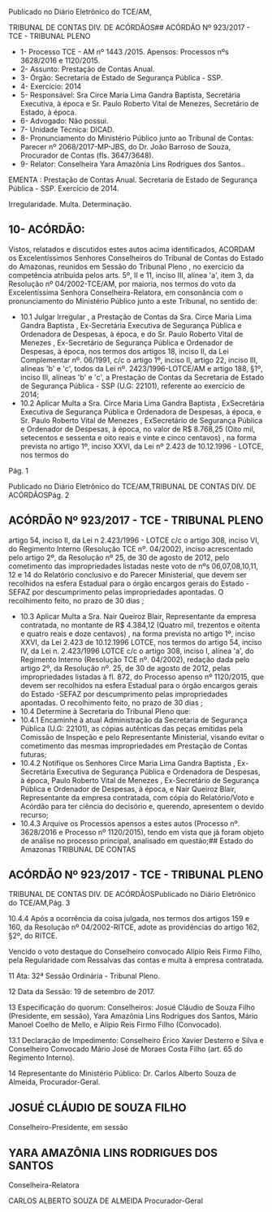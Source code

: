 Publicado  no  Diário Eletrônico do TCE/AM,

TRIBUNAL DE CONTAS DIV. DE  ACÓRDÃOS## ACÓRDÃO Nº 923/2017 - TCE - TRIBUNAL PLENO

- 1- Processo TCE - AM nº 1443 /2015. Apensos: Processos nºs 3628/2016 e 1120/2015.
- 2- Assunto: Prestação de Contas Anual.
- 3- Órgão: Secretaria de Estado de Segurança Pública  - SSP.
- 4- Exercício: 2014
- 5- Responsável: Sra Circe Maria Lima Gandra Baptista, Secretária Executiva, à época e Sr. Paulo Roberto Vital de Menezes, Secretário de Estado, à época.
- 6- Advogado: Não possui.
- 7- Unidade Técnica: DICAD.
- 8- Pronunciamento  do Ministério  Público  junto  ao Tribunal  de  Contas: Parecer  nº 2068/2017-MP-JBS,  do  Dr.  João  Barroso  de  Souza,  Procurador  de  Contas  (fls. 3647/3648).
- 9- Relator: Conselheira Yara Amazônia Lins Rodrigues dos Santos..

EMENTA :  Prestação  de  Contas  Anual.  Secretaria de Estado de Segurança Pública  - SSP. Exercício de 2014.

Irregularidade. Multa. Determinação.

## 10-  ACÓRDÃO:

Vistos, relatados e discutidos estes autos acima identificados, ACORDAM os Excelentíssimos Senhores Conselheiros do Tribunal de Contas do Estado do Amazonas, reunidos em Sessão do Tribunal Pleno , no exercício da competência atribuída pelos arts. 5º,  II  e  11,  inciso  III,  alínea  'a',  item  3,  da  Resolução  nº  04/2002-TCE/AM, por maioria, nos termos do voto da  Excelentíssima Senhora Conselheira-Relatora, em consonância com o pronunciamento do Ministério Público junto a este Tribunal, no sentido de:

- 10.1 Julgar Irregular , a Prestação de Contas da Sra. Circe Maria Lima Gandra Baptista , Ex-Secretária Executiva de Segurança Pública e Ordenadora de Despesas, à época, e do Sr. Paulo Roberto Vital de Menezes ,  Ex-Secretário de Segurança Pública e Ordenador de Despesas,  à  época,  nos  termos  dos  artigos  18,  inciso  II,  da  Lei Complementar nº. 06/1991, c/c o artigo 1º, inciso II, artigo 22, inciso III, alíneas 'b' e 'c', todos da Lei nº. 2423/1996-LOTCE/AM e artigo 188,  §1º,  inciso  III,  alíneas  'b'  e  'c',  a  Prestação  de  Contas  da Secretaria  de  Estado  de  Segurança  Pública  -  SSP  (U.G:  22101), referente ao exercício de 2014;
- 10.2 Aplicar  Multa a Sra. Circe  Maria  Lima  Gandra  Baptista , ExSecretária Executiva de  Segurança  Pública  e  Ordenadora  de Despesas,  à  época,  e Sr. Paulo  Roberto  Vital  de Menezes ,  ExSecretário  de  Segurança  Pública  e  Ordenador  de  Despesas,  à época, no valor de R$ 8.768,25 (Oito mil, setecentos e sessenta e oito reais e vinte e cinco centavos) , na forma prevista no artigo 1º, inciso XXVI, da Lei nº 2.423 de 10.12.1996 - LOTCE, nos termos do

Pág. 1

Publicado  no  Diário Eletrônico do TCE/AM,TRIBUNAL DE CONTAS DIV. DE  ACÓRDÃOSPág. 2

## ACÓRDÃO Nº 923/2017 - TCE - TRIBUNAL PLENO

artigo 54, inciso  II, da Lei  n 2.423/1996 - LOTCE c/c o artigo 308, inciso VI, do Regimento Interno (Resolução TCE nº. 04/2002), inciso acrescentado pelo artigo 2º, da Resolução nº 25, de 30 de agosto de 2012, pelo cometimento das impropriedades listadas neste voto de nºs 06,07,08,10,11, 12 e 14 do Relatório conclusivo e do Parecer Ministerial,  que  devem  ser  recolhidos  na  esfera  Estadual  para  o órgão  encargos  gerais  do  Estado  -  SEFAZ  por  descumprimento pelas impropriedades apontadas. O recolhimento feito, no prazo de 30 dias ;

- 10.3 Aplicar Multa a Sra. Nair Queiroz  Blair, Representante  da empresa  contratada,  no  montante  de R$  4.384,12 (Quatro  mil, trezentos e  oitenta  e  quatro  reais  e  doze  centavos) ,  na  forma prevista  no  artigo  1º,  inciso  XXVI,  da  Lei  2.423  de  10.12.1996  LOTCE, nos termos do artigo 54, inciso IV, da Lei n. 2.423/1996  LOTCE c/c o artigo 308, inciso I, alínea 'a', do Regimento  Interno (Resolução  TCE  nº.  04/2002),  redação  dada  pelo  artigo  2º,  da Resolução nº. 25, de 30 de agosto de 2012,  pelas impropriedades listadas à fl. 872, do Processo apenso nº 1120/2015, que devem ser recolhidos  na  esfera  Estadual  para  o  órgão  encargos  gerais  do Estado -SEFAZ por descumprimento pelas impropriedades apontadas. O recolhimento feito, no prazo de 30 dias ;
- 10.4 Determine à Secretaria do Tribunal Pleno que:
- 10.4.1 Encaminhe à atual Administração da Secretaria de Segurança Pública (U.G: 22101), as cópias autênticas das peças emitidas pela Comissão de Inspeção e pelo Representante  Ministerial,  visando  evitar  o  cometimento das  mesmas  impropriedades  em  Prestação  de  Contas futuras;
- 10.4.2 Notifique os Senhores Circe Maria Lima Gandra Baptista , Ex-Secretária Executiva de Segurança Pública e Ordenadora  de  Despesas,  à  época, Paulo  Roberto  Vital de Menezes , Ex-Secretário de Segurança Pública e Ordenador  de  Despesas,  à  época,  e Nair Queiroz  Blair, Representante  da  empresa  contratada,  com  cópia  do Relatório/Voto  e  Acórdão  para  ter  ciência  do  decisório  e, querendo, apresentem o devido recurso;
- 10.4.3 Arquive os Processos apensos a estes autos (Processo nº. 3628/2016  e Processo nº 1120/2015),  tendo em vista que já foram objeto de análise no processo principal, analisado em questão;## Estado do Amazonas TRIBUNAL DE CONTAS

## ACÓRDÃO Nº 923/2017 - TCE - TRIBUNAL PLENO

TRIBUNAL DE CONTAS DIV. DE  ACÓRDÃOSPublicado  no  Diário Eletrônico do TCE/AM,Pág. 3

10.4.4 Após a ocorrência da coisa julgada, nos termos dos artigos 159  e  160,  da  Resolução  nº  04/2002-RITCE,  adote  as providências do artigo 162, §2º, do RITCE.

Vencido o voto destaque do Conselheiro convocado Alípio Reis Firmo Filho, pela Regularidade com Ressalvas das contas e multa à empresa contratada.

11  Ata: 32ª Sessão Ordinária - Tribunal Pleno.

12  Data da Sessão: 19 de setembro de 2017.

13  Especificação do quorum: Conselheiros: Josué Cláudio de Souza  Filho (Presidente,  em  sessão),  Yara  Amazônia  Lins  Rodrigues  dos  Santos,  Mário Manoel Coelho de Mello, e Alípio Reis Firmo Filho (Convocado).

13.1  Declaração de Impedimento: Conselheiro Érico Xavier Desterro e Silva e Conselheiro  Convocado  Mário  José  de  Moraes  Costa  Filho  (art.  65 do Regimento Interno).

14  Representante  do  Ministério  Público: Dr. Carlos  Alberto  Souza  de  Almeida, Procurador-Geral.

## JOSUÉ CLÁUDIO DE SOUZA FILHO

Conselheiro-Presidente, em sessão

## YARA AMAZÔNIA LINS RODRIGUES DOS SANTOS

Conselheira-Relatora

CARLOS ALBERTO SOUZA DE ALMEIDA Procurador-Geral